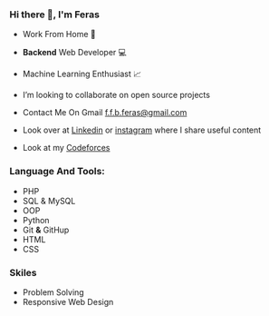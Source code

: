 ### Hi there 👋, I'm Feras

- Work From Home :house_with_garden:
- **Backend** Web Developer :computer:
- Machine Learning Enthusiast :chart_with_upwards_trend:
- I’m looking to collaborate on open source projects 
- Contact Me On Gmail <f.f.b.feras@gmail.com>

- Look over at [Linkedin](https://www.linkedin.com/in/feras-barahmeh/) or [instagram](https://www.instagram.com/feras.barahmeh/) where I share useful content
- Look at my [Codeforces](https://codeforces.com/profile/Feras.Barahmeh)

### Language And Tools:
  - PHP 
  - SQL & MySQL
  - OOP
  - Python
  - Git **&** GitHup
  - HTML
  - CSS

### Skiles
  - Problem Solving
  - Responsive Web Design
